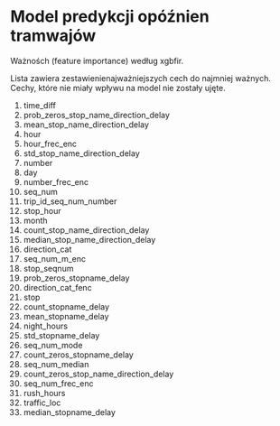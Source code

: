 <h1>Model predykcji opóźnien tramwajów</h1>

<p>Ważnośch (feature importance) według xgbfir.</p>
<p>Lista zawiera zestawienie</li>najważniejszych cech do najmniej ważnych. Cechy, które nie miały wpływu na model nie zostały ujęte.</p>
<ol>
<li>time_diff</li>
<li>prob_zeros_stop_name_direction_delay</li>
<li>mean_stop_name_direction_delay</li>
<li>hour</li>
<li>hour_frec_enc</li>
<li>std_stop_name_direction_delay</li>
<li>number</li>
<li>day</li>
<li>number_frec_enc</li>
<li>seq_num</li>
<li>trip_id_seq_num_number</li>
<li>stop_hour</li>
<li>month</li>
<li>count_stop_name_direction_delay</li>
<li>median_stop_name_direction_delay</li>
<li>direction_cat</li>
<li>seq_num_m_enc</li>
<li>stop_seqnum</li>
<li>prob_zeros_stopname_delay</li>
<li>direction_cat_fenc</li>
<li>stop</li>
<li>count_stopname_delay</li>
<li>mean_stopname_delay</li>
<li>night_hours</li>
<li>std_stopname_delay</li>
<li>seq_num_mode</li>
<li>count_zeros_stopname_delay</li>
<li>seq_num_median</li>
<li>count_zeros_stop_name_direction_delay</li>
<li>seq_num_frec_enc</li>
<li>rush_hours</li>
<li>traffic_loc</li>
<li>median_stopname_delay</li>
</ol>
